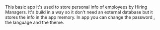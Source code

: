 This basic app it's used to store personal info of employees by Hiring Managers.
It's build in a way so it don't need an external database but it stores the info in the app memory.
In app you can change the password , the language and the theme.
